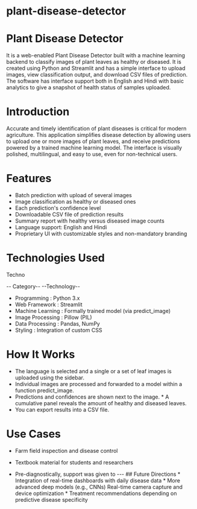 # plant-disease-detector

# Plant Disease Detector

It is a web-enabled Plant Disease Detector built with a machine learning backend to classify images of plant leaves as healthy or diseased. It is created using Python and Streamlit and has a simple interface to upload images, view classification output, and download CSV files of prediction. The software has interface support both in English and Hindi with basic analytics to give a snapshot of health status of samples uploaded.

# Introduction

Accurate and timely identification of plant diseases is critical for modern agriculture. This application simplifies disease detection by allowing users to upload one or more images of plant leaves, and receive predictions powered by a trained machine learning model. The interface is visually polished, multilingual, and easy to use, even for non-technical users.

# Features

- Batch prediction with upload of several images
- Image classification as healthy or diseased ones
- Each prediction's confidence level
- Downloadable CSV file of prediction results
- Summary report with healthy versus diseased image counts
- Language support: English and Hindi
- Proprietary UI with customizable styles and non-mandatory branding

# Technologies Used
Techno

-- Category--               --Technology--
- Programming :              	Python 3.x
- Web Framework	 :             Streamlit
- Machine Learning	 :         Formally trained model (via predict_image)
- Image Processing	:          Pillow (PIL)
- Data Processing	 :           Pandas, NumPy
- Styling	 :                   Integration of custom CSS

# How It Works

- The language is selected and a single or a set of leaf images is uploaded using the sidebar.
- Individual images are processed and forwarded to a model within a function predict_image.
- Predictions and confidences are shown next to the image. * A cumulative panel reveals the amount of healthy and diseased leaves.
- You can export results into a CSV file.

# Use Cases

- Farm field inspection and disease control
- Textbook material for students and researchers

- Pre-diagnostically, support was given to --- ## Future Directions * Integration of real-time dashboards with daily disease data * More advanced deep models (e.g., CNNs) Real-time camera capture and device optimization * Treatment recommendations depending on predictive disease specificity







